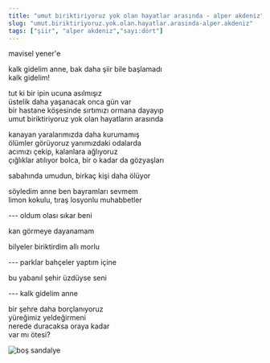 ```yaml
---
title: "umut biriktiriyoruz yok olan hayatlar arasında - alper akdeniz"
slug: "umut.biriktiriyoruz.yok.olan.hayatlar.arasinda-alper.akdeniz"
tags: ["şiir", "alper akdeniz","sayı:dört"]
---
```

mavisel yener'e

kalk gidelim anne, bak daha şiir bile başlamadı\
kalk gidelim!

tut ki bir ipin ucuna asılmışız\
üstelik daha yaşanacak onca gün var\
bir hastane köşesinde sırtımızı ormana dayayıp\
umut biriktiriyoruz yok olan hayatların arasında

kanayan yaralarımızda daha kurumamış\
ölümler görüyoruz yanımızdaki odalarda\
acımızı çekip, kalanlara ağlıyoruz\
çığlıklar atılıyor bolca, bir o kadar da gözyaşları

sabahında umudun, birkaç kişi daha ölüyor

söyledim anne ben bayramları sevmem\
limon kokulu, tıraş losyonlu muhabbetler

--- oldum olası sıkar beni

kan görmeye dayanamam

bilyeler biriktirdim allı morlu

--- parklar bahçeler yaptım içine

bu yabanıl şehir üzdüyse seni

--- kalk gidelim anne

bir şehre daha borçlanıyoruz\
yüreğimiz yeldeğirmeni\
nerede duracaksa oraya kadar\
var mı ötesi?

![boş sandalye](/img/ky04_20_zaferyalcinpinar.jpg)
